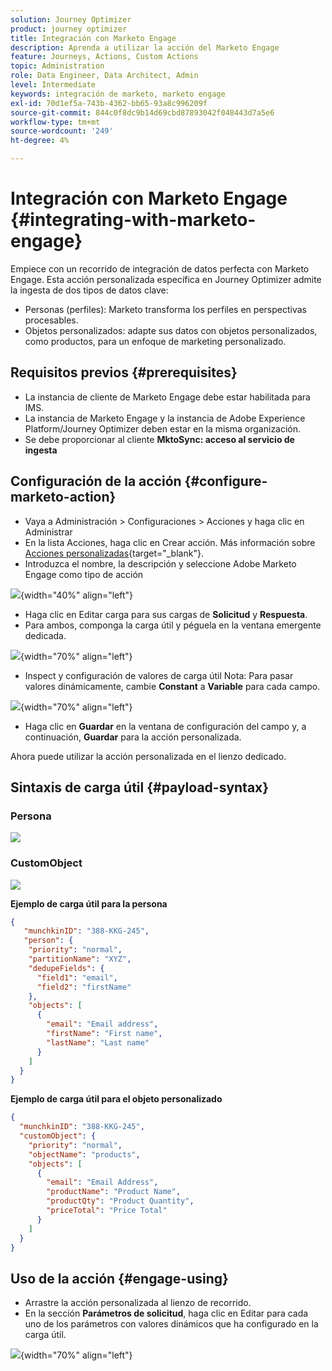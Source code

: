 ```yaml
---
solution: Journey Optimizer
product: journey optimizer
title: Integración con Marketo Engage
description: Aprenda a utilizar la acción del Marketo Engage
feature: Journeys, Actions, Custom Actions
topic: Administration
role: Data Engineer, Data Architect, Admin
level: Intermediate
keywords: integración de marketo, marketo engage
exl-id: 70d1ef5a-743b-4362-bb65-93a8c996209f
source-git-commit: 844c0f8dc9b14d69cbd87893042f048443d7a5e6
workflow-type: tm+mt
source-wordcount: '249'
ht-degree: 4%

---
```


# Integración con Marketo Engage {#integrating-with-marketo-engage}

Empiece con un recorrido de integración de datos perfecta con Marketo Engage. Esta acción personalizada específica en Journey Optimizer admite la ingesta de dos tipos de datos clave:

* Personas (perfiles): Marketo transforma los perfiles en perspectivas procesables.
* Objetos personalizados: adapte sus datos con objetos personalizados, como productos, para un enfoque de marketing personalizado.

## Requisitos previos {#prerequisites}

* La instancia de cliente de Marketo Engage debe estar habilitada para IMS.
* La instancia de Marketo Engage y la instancia de Adobe Experience Platform/Journey Optimizer deben estar en la misma organización.
* Se debe proporcionar al cliente **MktoSync: acceso al servicio de ingesta**

## Configuración de la acción {#configure-marketo-action}

* Vaya a Administración > Configuraciones > Acciones y haga clic en Administrar
* En la lista Acciones, haga clic en Crear acción. Más información sobre [Acciones personalizadas](../building-journeys/using-custom-actions.md){target="_blank"}.
* Introduzca el nombre, la descripción y seleccione Adobe Marketo Engage como tipo de acción

![](assets/engage-customaction-creation.png){width="40%" align="left"}

* Haga clic en Editar carga para sus cargas de **Solicitud** y **Respuesta**.
* Para ambos, componga la carga útil y péguela en la ventana emergente dedicada.

![](assets/engage-customaction-payload.png){width="70%" align="left"}

* Inspect y configuración de valores de carga útil
Nota: Para pasar valores dinámicamente, cambie **Constant** a **Variable** para cada campo.

![](assets/engage-customaction-payload-fields.png){width="70%" align="left"}

* Haga clic en **Guardar** en la ventana de configuración del campo y, a continuación, **Guardar** para la acción personalizada.

Ahora puede utilizar la acción personalizada en el lienzo dedicado.


## Sintaxis de carga útil {#payload-syntax}

### Persona

![](assets/payload-person.png)

### CustomObject

![](assets/payload-customobject.png)


**Ejemplo de carga útil para la persona**

```json
{
   "munchkinID": "388-KKG-245",  
   "person": {
    "priority": "normal",
    "partitionName": "XYZ",
    "dedupeFields": {
      "field1": "email",
      "field2": "firstName"
    },
    "objects": [
      {
        "email": "Email address",
        "firstName": "First name",
        "lastName": "Last name"
      }
    ]
  }
}
```

**Ejemplo de carga útil para el objeto personalizado**

```json
{
  "munchkinID": "388-KKG-245", 
  "customObject": {
    "priority": "normal",
    "objectName": "products",
    "objects": [
      {
        "email": "Email Address",
        "productName": "Product Name",
        "productQty": "Product Quantity",
        "priceTotal": "Price Total"
      }
    ]
  }
}
```


## Uso de la acción {#engage-using}

* Arrastre la acción personalizada al lienzo de recorrido.
* En la sección **Parámetros de solicitud**, haga clic en Editar para cada uno de los parámetros con valores dinámicos que ha configurado en la carga útil.

![](assets/engage-use-canvas.png){width="70%" align="left"}
